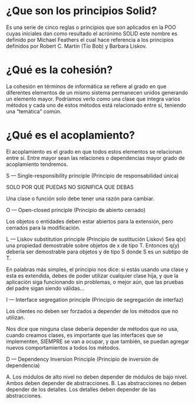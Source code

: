 ¿Que son los principios Solid?
=====
Es una serie de cinco reglas o principios que son aplicados en la POO cuyas iniciales dan como resultado el acrónimo SOLID este nombre es definido por Michael Feathers el cual hace referencia a los principios definidos por Robert C. Martín (Tío Bob) y Barbara Liskov.

¿Qué es la cohesión?
======
La cohesión en términos de informática se refiere al grado en que diferentes elementos de un mismo sistema permanecen unidos generando un elemento mayor. Podríamos verlo como una clase que integra varios métodos y cada uno de estos métodos está relacionado entre sí, teniendo una “temática” común.

¿Qué es el acoplamiento?
=======
El acoplamiento es el grado en que todos estos elementos se relacionan entre sí. Entre mayor sean las relaciones o dependencias mayor grado de acoplamiento tendremos.


S — Single-responsibility principle (Principio de responsabilidad única)

SOLO POR QUE PUEDAS NO SIGNIFICA QUE DEBAS

Una clase o función solo debe tener una razón para cambiar.

O — Open-closed principle (Principio de abierto cerrado)

Los objetos o entidades deben estar abiertos para la extensión, pero cerrados para la modificación.

L — Liskov substitution principle (Principio de sustitución Liskov)
Sea q(x) una propiedad demostrable sobre objetos de x de tipo T. Entonces q(y) debería ser demostrable para objetos y de tipo S donde S es un subtipo de T.

En palabras más simples, el principio nos dice: si estás usando una clase y esta es extendida, debes de poder utilizar cualquier clase hija, y que la aplicación siga funcionando sin problemas, o mejor aún, que las pruebas del padre sigan siendo válidas…

I — Interface segregation principle (Principio de segregación de interfaz)

Los clientes no deben ser forzados a depender de los métodos que no utilizan.

Nos dice que ninguna clase debería depender de métodos que no usa, cuando creamos clases, es importante que las interfaces que se implementen, SIEMPRE se van a ocupar, y que también, se puedan agregar nuevos comportamientos a todos los métodos.

D — Dependency Inversion Principle (Principio de inversión de dependencia)

A. Los módulos de alto nivel no deben depender de módulos de bajo nivel. Ambos deben depender de abstracciones.
B. Las abstracciones no deben depender de los detalles. Los detalles deben depender de las abstracciones.

